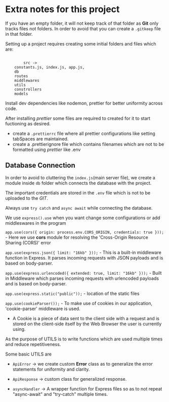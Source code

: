# Extra notes for this project

If you have an empty folder, it will not keep track of that folder as **Git** only tracks files not folders. In order to avoid that you can create a `.gitkeep` file in that folder.

Setting up a project requires creating some initial folders and files which are:

```

        src ->
    constants.js, index.js, app.js,
    db
    routes
    middlewares
    utils
    constrollers
    models
```

Install dev dependencies like nodemon, prettier for better uniformity across code.

After installing _prettier_ some files are required to created for it to start fuctioning as desired. 
 - create a `.prettierrc` file where all prettier configurations like setting tabSpaces are maintained. 
 - create a .prettierignore file which contains filenames which are not to be formatted using _prettier_ like .env

## Database Connection

In order to avoid to cluttering the `index.js`(main server file), we create a module inside `db` folder which connects the database with the project.

The important credentials are stored in the `.env` file which is not to be uploaded to the *GIT*.

Always use `try catch` and `async await` while connecting the database.

We use `express().use` when you want change some configurations or add middleswares in the program 


`app.use(cors({ origin: process.env.CORS_ORIGIN, credentials: true }));` - Here we use **cors** module for resolving the 'Cross-Origin Resource Sharing (CORS)' error 

`app.use(express.json({ limit: "16kb" }));` - This is a built-in middleware function in Express. It parses incoming requests with JSON payloads and is based on body-parser.

`app.use(express.urlencoded({ extended: true, limit: "16kb" }));` - Built in Middleware which parses incoming requests with urlencoded payloads and is based on body-parser.

`app.use(express.static("public"));` - location of the static files

`app.use(cookieParser());` - To make use of cookies in our application, 'cookie-parser' middleware is used.
 - A Cookie is a piece of data sent to the client side with a request and is stored on the client-side itself by the Web Browser the user is currently using. 


As the purpose of UTILS is to write functions which are used multiple times and reduce repetitiveness.

Some basic UTILS are 
 - `ApiError` -> we create custom **Error** class as to generalize the error statements for uniformity and clarity.
 
 - `ApiResponse` -> custom class for generalized response.

 - `asyncHandler` -> A wrapper function for Express files so as to not repeat "async-await" and "try-catch" multiple times.

